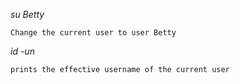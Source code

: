 *su Betty*

```Change the current user to user Betty```

*id -un*

```prints the effective username of the current user```
